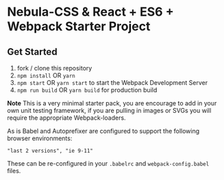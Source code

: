 # Nebula-CSS & React + ES6 + Webpack Starter Project

## Get Started
1. fork / clone this repository
2. `npm install` OR `yarn`
3. `npm start` OR `yarn start` to start the Webpack Development Server
4. `npm run build` OR `yarn build` for production build

**Note** This is a very minimal starter pack, you are encourage to add in your
own unit testing framework, if you are pulling in images or SVGs you
will require the appropriate Webpack-loaders.

As is Babel and Autoprefixer are configured to support the following browser environments:
```
"last 2 versions", "ie 9-11"
```
These can be re-configured in your `.babelrc` and `webpack-config.babel` files.
